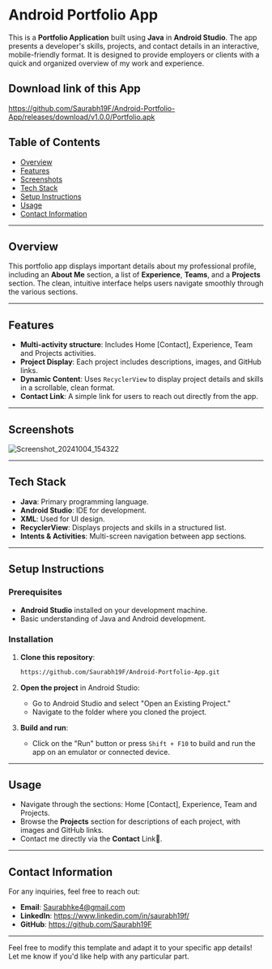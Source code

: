 
# Android Portfolio App

This is a **Portfolio Application** built using **Java** in **Android Studio**. The app presents a developer's skills, projects, and contact details in an interactive, mobile-friendly format. It is designed to provide employers or clients with a quick and organized overview of my work and experience.

## Download link of this App
https://github.com/Saurabh19F/Android-Portfolio-App/releases/download/v1.0.0/Portfolio.apk

## Table of Contents
- [Overview](#overview)
- [Features](#features)
- [Screenshots](#screenshots)
- [Tech Stack](#tech-stack)
- [Setup Instructions](#setup-instructions)
- [Usage](#usage)
- [Contact Information](#contact-information)

---

## Overview
This portfolio app displays important details about my professional profile, including an **About Me** section, a list of **Experience**, **Teams**, and a **Projects** section. The clean, intuitive interface helps users navigate smoothly through the various sections.

---

## Features
- **Multi-activity structure**: Includes Home [Contact], Experience, Team and Projects activities.
- **Project Display**: Each project includes descriptions, images, and GitHub links.
- **Dynamic Content**: Uses `RecyclerView` to display project details and skills in a scrollable, clean format.
- **Contact Link**: A simple link for users to reach out directly from the app.

---

## Screenshots


![Screenshot_20241004_154322](https://github.com/user-attachments/assets/f3283fbb-cf9b-436d-a3cb-4b58889aa62d)

---

## Tech Stack
- **Java**: Primary programming language.
- **Android Studio**: IDE for development.
- **XML**: Used for UI design.
- **RecyclerView**: Displays projects and skills in a structured list.
- **Intents & Activities**: Multi-screen navigation between app sections.

---

## Setup Instructions

### Prerequisites
- **Android Studio** installed on your development machine.
- Basic understanding of Java and Android development.

### Installation

1. **Clone this repository**:
   ```bash
   https://github.com/Saurabh19F/Android-Portfolio-App.git
   ```

2. **Open the project** in Android Studio:
   - Go to Android Studio and select "Open an Existing Project."
   - Navigate to the folder where you cloned the project.

3. **Build and run**:
   - Click on the "Run" button or press `Shift + F10` to build and run the app on an emulator or connected device.

---

## Usage
- Navigate through the sections: Home [Contact], Experience, Team and Projects.
- Browse the **Projects** section for descriptions of each project, with images and GitHub links.
- Contact me directly via the **Contact** Link🔗.

---

## Contact Information
For any inquiries, feel free to reach out:

- **Email**: Saurabhke4@gmail.com 
- **LinkedIn**: https://www.linkedin.com/in/saurabh19f/
- **GitHub**: https://github.com/Saurabh19F

---


Feel free to modify this template and adapt it to your specific app details! Let me know if you'd like help with any particular part.
